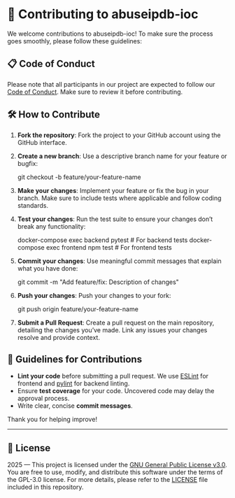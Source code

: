 # 🤝 Contributing to abuseipdb-ioc

We welcome contributions to abuseipdb-ioc! To make sure the process goes smoothly, please follow these guidelines:

## 📋 Code of Conduct

Please note that all participants in our project are expected to follow our [Code of Conduct](#-code-of-conduct). Make sure to review it before contributing.

## 🛠 How to Contribute

1. **Fork the repository**:
   Fork the project to your GitHub account using the GitHub interface.

2. **Create a new branch**:
   Use a descriptive branch name for your feature or bugfix:

   git checkout -b feature/your-feature-name

3. **Make your changes**:
   Implement your feature or fix the bug in your branch. Make sure to include tests where applicable and follow coding standards.

4. **Test your changes**:
   Run the test suite to ensure your changes don’t break any functionality:

   docker-compose exec backend pytest # For backend tests
   docker-compose exec frontend npm test # For frontend tests

5. **Commit your changes**:
   Use meaningful commit messages that explain what you have done:

   git commit -m "Add feature/fix: Description of changes"

6. **Push your changes**:
   Push your changes to your fork:

   git push origin feature/your-feature-name

7. **Submit a Pull Request**:
   Create a pull request on the main repository, detailing the changes you’ve made. Link any issues your changes resolve and provide context.

## 📑 Guidelines for Contributions

- **Lint your code** before submitting a pull request. We use [ESLint](https://eslint.org/) for frontend and [pylint](https://www.pylint.org/) for backend linting.
- Ensure **test coverage** for your code. Uncovered code may delay the approval process.
- Write clear, concise **commit messages**.

Thank you for helping improve!

---

## 📜 License

2025 — This project is licensed under the [GNU General Public License v3.0](https://www.gnu.org/licenses/gpl-3.0.en.html). You are free to use, modify, and distribute this software under the terms of the GPL-3.0 license. For more details, please refer to the [LICENSE](LICENSE) file included in this repository.
